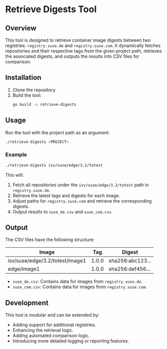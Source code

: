 # Retrieve Digests Tool

## Overview

This tool is designed to retrieve container image digests between two registries: `registry.suse.de` and `registry.suse.com`. It dynamically fetches repositories and their respective tags from the given project path, retrieves the associated digests, and outputs the results into CSV files for comparison.

## Installation

1. Clone the repository
2. Build the tool:
   ```bash
   go build -o retrieve-digests
   ```

## Usage

Run the tool with the project path as an argument:

```bash
./retrieve-digests <PROJECT>
```

### Example

```bash
./retrieve-digests isv/suse/edge/3.2/totest
```

This will:

1. Fetch all repositories under the `isv/suse/edge/3.2/totest` path in `registry.suse.de`.
2. Retrieve the latest tags and digests for each image.
3. Adjust paths for `registry.suse.com` and retrieve the corresponding digests.
4. Output results to `suse_de.csv` and `suse_com.csv`.

## Output

The CSV files have the following structure:

| Image                           | Tag   | Digest            |
| ------------------------------- | ----- | ----------------- |
| isv/suse/edge/3.2/totest/image1 | 1.0.0 | sha256\:abc123... |
| edge/image1                     | 1.0.0 | sha256\:def456... |

- `suse_de.csv`: Contains data for images from `registry.suse.de`.
- `suse_com.csv`: Contains data for images from `registry.suse.com`.

## Development

This tool is modular and can be extended by:

- Adding support for additional registries.
- Enhancing the retrieval logic.
- Adding automated comparison logic.
- Introducing more detailed logging or reporting features.

